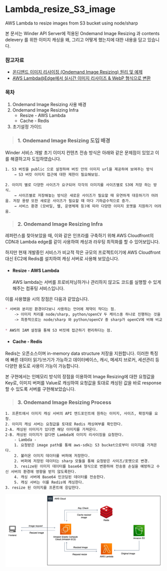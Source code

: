# Lambda_resize_S3_image

AWS Lambda to resize images from S3 bucket using node/sharp

본 문서는 Winder API Server에 적용된 Ondemand Image Resizing 과 contents delevery 를 위한 이미지 캐싱을 왜, 그리고 어떻게 했는지에 대한 내용을 담고 있습니다.

### 참고자료
* [온디맨드 이미지 리사이징 (Ondemand Image Resizing) 원리 및 예제](https://roka88.dev/102)
* [AWS Lambda@Edge에서 실시간 이미지 리사이즈 & WebP 형식으로 변환](https://medium.com/daangn/lambda-edge%EB%A1%9C-%EA%B5%AC%ED%98%84%ED%95%98%EB%8A%94-on-the-fly-%EC%9D%B4%EB%AF%B8%EC%A7%80-%EB%A6%AC%EC%82%AC%EC%9D%B4%EC%A7%95-f4e5052d49f3)

### 목차
1. Ondemand Image Resizing 사용 배경
2. Ondemand Image Resizing Infra
    * Resize - AWS Lambda
    * Cache - Redis
3. 초기설정 가이드

> ### 1. Ondemand Image Resizing 도입 배경

Winder 서비스 개발 초기 이미지 컨텐츠 전송 방식은 아래와 같은 문제점이 있었고 이를 해결하고자 도입하였습니다.

```text
1. S3 버킷을 public 으로 설정하여 버킷 안의 이미지 url을 제공하여 보여주는 방식
    → S3 버킷 이미지 접근에 대한 제한이 필요해보임.

2. 이미지 별로 다양한 사이즈가 요구되어 각각의 이미지를 사이즈별로 S3에 저장 하는 방식.
    → 사이즈별로 저장해놓는 방식은 새로운 사이즈가 필요할 때 유연하게 대응하기가 어려움. 저장 용량 또한 새로운 사이즈가 필요할 때 마다 기하급수적으로 증가.
    → 서비스 환경 (모바일, 웹, 운영체제 등)에 따라 다양한 이미지 포멧을 지원하기 어려움.

```

> ### 2. Ondemand Image Resizing Infra

레퍼런스를 찾아보았을 때, 이와 같은 인프라를 구축하기 위해 AWS Cloudfront의 CDN과 Lambda edge를 같이 사용하여 캐싱과 라우팅 최적화를 할 수 있어보입니다.

하지만 현재 개발중인 서비스가 비교적 작은 규모의 프로젝트이기에 AWS Cloudfront 대신 EC2에 Redis를 설치하여 캐싱 서버로 사용해 보았습니다.

* #### Resize - AWS Lambda
  AWS lambda는 서버를 프로비저닝하거나 관리하지 않고도 코드를 실행할 수 있게 해주는 컴퓨팅 서비스입니다.

이를 사용했을 시의 장점은 다음과 같았습니다.
```markdown
* 서버와 분리된 환경이다보니 사용하는 언어에 제약이 작다는 점.
    -> 이미지 처리를 node/sharp, python/openCV 두 케이스중 하나로 진행하는 것을 염두에 두었습니다.
    -> 최종적으로는 node/sharp 와 python/openCV 중 sharp가 openCV에 비해 비교적 간단히 적용이 가능하다는 점에 sharp를 채택하여 사용했습니다.

* AWS의 IAM 설정을 통해 S3 버킷에 접근하기 편리하다는 점.
```

* #### Cache - Redis

Redis는 오픈소스이며 in-memory data structure 저장을 지원합니다. 이러한 특징 에 빠른 데이터 읽기/쓰기가 가능하고 데이터베이스, 캐시, 메세지 브로커, 세션관리 등 다양한 용도로 사용이 가능이 가능합니다.

본 구현에서는 인메모리 방식의 장점을 이용하여 Image Resizing에 대한 요청값을 Key로, 이미지 버퍼를 Value로 캐싱하여 요청값을 토대로 캐싱된 값을 바로 response 할 수 있도록 서버를 구현해보았습니다.

> ### 3. Ondemand Image Resizing Process

```
1. 프론트에서 이미지 캐싱 서버의 API 엔드포인트에 원하는 이미지, 사이즈, 확장자를 요청.
2. 이미지 캐싱 서버는 요청값을 토대로 Redis 캐싱여부를 확인한다.
2-A. 캐싱된 이미지가 있다면 해당 이미지를 가져온다. 
2-B. 캐싱된 이미지가 없다면 Lambda에 이미지 리사이징을 요청한다.
    - Lambda -
    1. 요청받은 image path를 통해 aws-sdk는 S3 bucket으로부터 이미지를 가져온다.
    2. 불러온 이미지 데이터를 버퍼에 저장한다. 
    2. 버퍼에 저장된 데이터는 sharp 모듈을 통해 요청받은 사이즈/포멧으로 변경.
    3. resize된 이미지 데이터를 base64 형식으로 변환하여 전송중 손실을 예방하고 수신 서버의 환경에 영향을 받지 않도록한다.
    4. 캐싱 서버에 Base64 인코딩된 데이터를 전송한다.
    5. 캐싱 서버는 이를 Redis에 캐싱한다.
3. resize 된 이미지를 프론트에 응답한다.
```

![img.png](process.png)